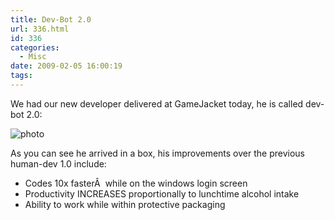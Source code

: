 ```yaml
---
title: Dev-Bot 2.0
url: 336.html
id: 336
categories:
  - Misc
date: 2009-02-05 16:00:19
tags:
---
```


We had our new developer delivered at GameJacket today, he is called dev-bot 2.0:

<!-- more -->

![photo](https://mikecann.co.uk/wp-content/uploads/2009/02/photo.jpg "photo")

As you can see he arrived in a box, his improvements over the previous human-dev 1.0 include:

- Codes 10x fasterÂ  while on the windows login screen
- Productivity INCREASES proportionally to lunchtime alcohol intake
- Ability to work while within protective packaging
